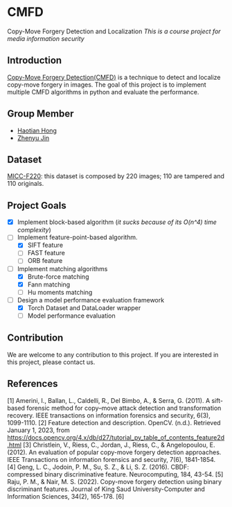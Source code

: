 # CMFD

Copy-Move Forgery Detection and Localization
*This is a course project for media information security*

## Introduction

[Copy-Move Forgery Detection(CMFD)](https://en.wikipedia.org/wiki/Copy-move_forgery_detection) is a technique to detect and localize copy-move forgery in images. The goal of this project is to implement multiple CMFD algorithms in python and evaluate the performance.

## Group Member

+ [Haotian Hong](https://github.com/bughht)
+ [Zhenyu Jin](https://github.com/getOcr)

## Dataset

[MICC-F220](http://lci.micc.unifi.it/labd/cmfd/MICC-F220.zip): this dataset is composed by 220 images; 110 are tampered and 110 originals.

## Project Goals

+ [x] Implement block-based algorithm (*it sucks because of its O(n^4) time complexity*)
+ [ ] Implement feature-point-based algorithm.
  + [x] SIFT feature
  + [ ] FAST feature
  + [ ] ORB feature
+ [ ] Implement matching algorithms
  + [x] Brute-force matching
  + [x] Fann matching
  + [ ] Hu moments matching
+ [ ] Design a model performance evaluation framework
  + [x] Torch Dataset and DataLoader wrapper
  + [ ] Model performance evaluation

## Contribution

We are welcome to any contribution to this project. If you are interested in this project, please contact us.

## References

[1] Amerini, I., Ballan, L., Caldelli, R., Del Bimbo, A., & Serra, G. (2011). A sift-based forensic method for copy–move attack detection and transformation recovery. IEEE transactions on information forensics and security, 6(3), 1099-1110.
[2] Feature detection and description. OpenCV. (n.d.). Retrieved January 1, 2023, from https://docs.opencv.org/4.x/db/d27/tutorial_py_table_of_contents_feature2d.html 
[3] Christlein, V., Riess, C., Jordan, J., Riess, C., & Angelopoulou, E. (2012). An evaluation of popular copy-move forgery detection approaches. IEEE Transactions on information forensics and security, 7(6), 1841-1854.
[4] Geng, L. C., Jodoin, P. M., Su, S. Z., & Li, S. Z. (2016). CBDF: compressed binary discriminative feature. Neurocomputing, 184, 43-54.
[5] Raju, P. M., & Nair, M. S. (2022). Copy-move forgery detection using binary discriminant features. Journal of King Saud University-Computer and Information Sciences, 34(2), 165-178.
[6] 